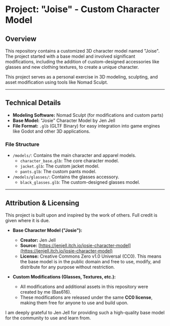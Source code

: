 # Project: "Joise" - Custom Character Model

## Overview

This repository contains a customized 3D character model named "Joise". The project started with a base model and involved significant modifications, including the addition of custom-designed accessories like glasses and new clothing textures, to create a unique character.

This project serves as a personal exercise in 3D modeling, sculpting, and asset modification using tools like Nomad Sculpt.

 


---

## Technical Details

*   **Modeling Software:** Nomad Sculpt (for modifications and custom parts)
*   **Base Model:** "Josie" Character Model by Jen Jell
*   **File Format:** `.glb` (GLTF Binary) for easy integration into game engines like Godot and other 3D applications.

### File Structure

-   `/models/`: Contains the main character and apparel models.
    -   `character_base.glb`: The core character model.
    -   `jacket.glb`: The custom jacket model.
    -   `pants.glb`: The custom pants model.
-   `/models/glasses/`: Contains the glasses accessory.
    -   `black_glasses.glb`: The custom-designed glasses model.

---

## Attribution & Licensing

This project is built upon and inspired by the work of others. Full credit is given where it is due.

*   **Base Character Model ("Josie"):**
    *   **Creator:** Jen Jell
    *   **Source:** [https://jenjell.itch.io/josie-character-model](https://jenjell.itch.io/josie-character-model)
    *   **License:** Creative Commons Zero v1.0 Universal (CC0). This means the base model is in the public domain and free to use, modify, and distribute for any purpose without restriction.

*   **Custom Modifications (Glasses, Textures, etc.):**
    *   All modifications and additional assets in this repository were created by me (Bas616).
    *   These modifications are released under the same **CC0 license**, making them free for anyone to use and build upon.

I am deeply grateful to Jen Jell for providing such a high-quality base model for the community to use and learn from.
